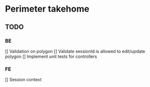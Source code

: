 # Perimeter takehome

## TODO
### BE
[] Validation on polygon
[] Validate sessionId is allowed to edit/update polygon
[] Implement unit tests for controllers

### FE
[] Session context
